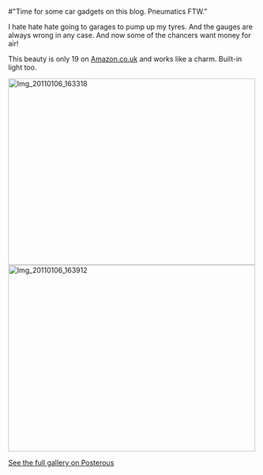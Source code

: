 #"Time for some car gadgets on this blog. Pneumatics FTW."


 I hate hate hate going to garages to pump up my tyres. And the gauges are always wrong in any case. And now some of the chancers want money for air!<p /><div>This beauty is only 19 on <a href="http://Amazon.co.uk">Amazon.co.uk</a> and works like a charm. Built-in light too.</div> <p /><p /><p /><p /><p /> <p><div class='p_embed p_image_embed'>
<a href="http://getfile5.posterous.com/getfile/files.posterous.com/conoroneill/7TltYGoq60KU7Ou8Pdm5Hfz7RDT6sEtURxMNSoPmUDWB4bzlEXqNiHFlazV7/IMG_20110106_163318.jpg.scaled.1000.jpg"><img alt="Img_20110106_163318" height="377" src="http://getfile4.posterous.com/getfile/files.posterous.com/conoroneill/2kzUlPFOA7GuPCm14WsdUS8CiiR49frELHZCNIzJx3bMx4dCtSSyF5k0KyUG/IMG_20110106_163318.jpg.scaled.500.jpg" width="500" /></a>
<a href="http://getfile0.posterous.com/getfile/files.posterous.com/conoroneill/RTpTS2Rcufwbfj4ESY5V4d81dz9WQHgkgBGfRxUVz2n6gJ9mk4Gtn7KQNB6U/IMG_20110106_163912.jpg.scaled.1000.jpg"><img alt="Img_20110106_163912" height="377" src="http://getfile9.posterous.com/getfile/files.posterous.com/conoroneill/0S2tFjvy9qD7SJmAlE3kN8Ph32GK20kRWkZd8EHrl8MQJAkRgbs5NmXTgnwa/IMG_20110106_163912.jpg.scaled.500.jpg" width="500" /></a>
<div class='p_see_full_gallery'><a href="http://conoroneill.posterous.com/time-for-some-car-gadgets-on-this-blog-pneuma">See the full gallery on Posterous</a></div>
</div>
</p>
 
